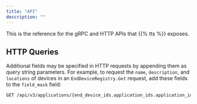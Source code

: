 ```yaml
---
title: "API"
description: ""
---
```


This is the reference for the gRPC and HTTP APIs that {{% tts %}} exposes.

<!--more-->

## HTTP Queries

Additional fields may be specified in HTTP requests by appending them as query string parameters. For example, to request the `name`, `description`, and `locations` of devices in an `EndDeviceRegistry.Get` request, add these fields to the `field_mask` field:

```bash
GET /api/v3/applications/{end_device_ids.application_ids.application_id}/devices/{end_device_ids.device_id}?field_mask=name,description,locations
```
